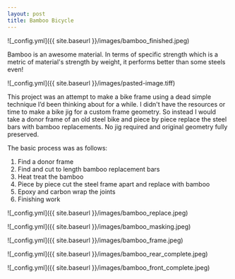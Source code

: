 ```yaml
---
layout: post
title: Bamboo Bicycle 
---
```


![_config.yml]({{ site.baseurl }}/images/bamboo_finished.jpeg)

Bamboo is an awesome material. In terms of specific strength which is a metric of material's strength by weight, it performs better than some steels even!

![_config.yml]({{ site.baseurl }}/images/pasted-image.tiff)

This project was an attempt to make a bike frame using a dead simple technique I’d been thinking about for a while. I didn't have the resources or time to make a bike jig for a custom frame geometry. So instead I would take a donor frame of an old steel bike and piece by piece replace the steel bars with bamboo replacements. No jig required and original geometry fully preserved.

The basic process was as follows:
1. Find a donor frame
2. Find and cut to length bamboo replacement bars
3. Heat treat the bamboo 
4. Piece by piece cut the steel frame apart and replace with bamboo
6. Epoxy and carbon wrap the joints
7. Finishing work 

![_config.yml]({{ site.baseurl }}/images/bamboo_replace.jpeg)

![_config.yml]({{ site.baseurl }}/images/bamboo_masking.jpeg)

![_config.yml]({{ site.baseurl }}/images/bamboo_frame.jpeg)

![_config.yml]({{ site.baseurl }}/images/bamboo_rear_complete.jpeg)

![_config.yml]({{ site.baseurl }}/images/bamboo_front_complete.jpeg)
